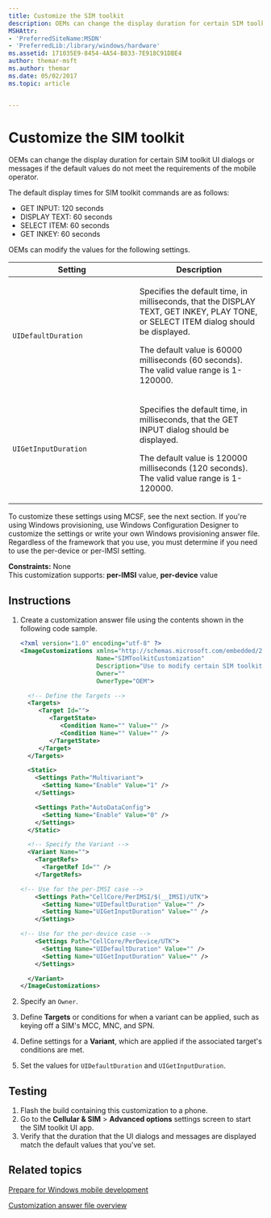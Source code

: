 ```yaml
---
title: Customize the SIM toolkit
description: OEMs can change the display duration for certain SIM toolkit UI dialogs or messages if the default values do not meet the requirements of the mobile operator.
MSHAttr:
- 'PreferredSiteName:MSDN'
- 'PreferredLib:/library/windows/hardware'
ms.assetid: 171035E9-8454-4A54-B833-7E918C91DBE4
author: themar-msft
ms.author: themar
ms.date: 05/02/2017
ms.topic: article


---
```

# Customize the SIM toolkit

OEMs can change the display duration for certain SIM toolkit UI dialogs or messages if the default values do not meet the requirements of the mobile operator.

The default display times for SIM toolkit commands are as follows:

* GET INPUT: 120 seconds
* DISPLAY TEXT: 60 seconds
* SELECT ITEM: 60 seconds
* GET INKEY: 60 seconds

OEMs can modify the values for the following settings.

<table>
<colgroup>
<col width="50%" />
<col width="50%" />
</colgroup>
<thead>
<tr class="header">
<th>Setting</th>
<th>Description</th>
</tr>
</thead>
<tbody>
<tr class="odd">
<td><p><code>UIDefaultDuration</code></p></td>
<td><p>Specifies the default time, in milliseconds, that the DISPLAY TEXT, GET INKEY, PLAY TONE, or SELECT ITEM dialog should be displayed.</p>
<p>The default value is 60000 milliseconds (60 seconds). The valid value range is 1-120000.</p></td>
</tr>
<tr class="even">
<td><p><code>UIGetInputDuration</code></p></td>
<td><p>Specifies the default time, in milliseconds, that the GET INPUT dialog should be displayed.</p>
<p>The default value is 120000 milliseconds (120 seconds). The valid value range is 1-120000.</p></td>
</tr>
</tbody>
</table>

To customize these settings using MCSF, see the next section. If you're using Windows provisioning, use Windows Configuration Designer to customize the settings or write your own Windows provisioning answer file. Regardless of the framework that you use, you must determine if you need to use the per-device or per-IMSI setting.

<a href="" id="constraints---none"></a>**Constraints:** None  
This customization supports: **per-IMSI** value, **per-device** value

## Instructions

1. Create a customization answer file using the contents shown in the following code sample.

   ```XML
   <?xml version="1.0" encoding="utf-8" ?>
   <ImageCustomizations xmlns="http://schemas.microsoft.com/embedded/2004/10/ImageUpdate"
                        Name="SIMToolkitCustomization"
                        Description="Use to modify certain SIM toolkit UI dialogs and messages."
                        Owner=""
                        OwnerType="OEM">

     <!-- Define the Targets -->
     <Targets>
        <Target Id="">
           <TargetState>
              <Condition Name="" Value="" />
              <Condition Name="" Value="" />
           </TargetState>
        </Target>
     </Targets>

     <Static>
       <Settings Path="Multivariant">
         <Setting Name="Enable" Value="1" />
       </Settings>

       <Settings Path="AutoDataConfig">
         <Setting Name="Enable" Value="0" />
       </Settings>
     </Static>

     <!-- Specify the Variant -->
     <Variant Name="">
       <TargetRefs>
         <TargetRef Id="" />
       </TargetRefs>

   <!-- Use for the per-IMSI case -->
       <Settings Path="CellCore/PerIMSI/$(__IMSI)/UTK">
         <Setting Name="UIDefaultDuration" Value="" />
         <Setting Name="UIGetInputDuration" Value="" />
       </Settings>  

   <!-- Use for the per-device case -->
       <Settings Path="CellCore/PerDevice/UTK">
         <Setting Name="UIDefaultDuration" Value="" />
         <Setting Name="UIGetInputDuration" Value="" />
       </Settings>

     </Variant>
   </ImageCustomizations>
   ```

1. Specify an `Owner`.
1. Define **Targets** or conditions for when a variant can be applied, such as keying off a SIM's MCC, MNC, and SPN.
1. Define settings for a **Variant**, which are applied if the associated target's conditions are met.
1. Set the values for `UIDefaultDuration` and `UIGetInputDuration`.

## Testing

1. Flash the build containing this customization to a phone.
1. Go to the **Cellular & SIM** &gt; **Advanced options** settings screen to start the SIM toolkit UI app.
1. Verify that the duration that the UI dialogs and messages are displayed match the default values that you've set.

## Related topics

[Prepare for Windows mobile development](https://docs.microsoft.com/en-us/windows-hardware/manufacture/mobile/preparing-for-windows-mobile-development)

[Customization answer file overview](https://docs.microsoft.com/en-us/windows-hardware/customize/mobile/mcsf/customization-answer-file)
